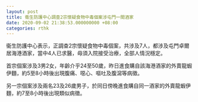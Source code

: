 ```yaml
---
layout: post
title: 衞生防護中心調查2宗懷疑食物中毒個案涉屯門一間酒家
date: 2020-09-02 21:38:53.000000000 +08:00
categories: rthk
---
```


衞生防護中心表示，正調查2宗懷疑食物中毒個案，共涉及7人，都涉及屯門卓爾居海港酒家，當中4人已求醫，毋須入院接受治療，全部人情況穩定。

首宗個案涉及3男2女，年齡介乎24至50歲，昨日進食購自該海港酒家的外賣龍蝦伊麵，約5至8小時後出現腹痛、噁心、嘔吐及腹瀉等病徵。

另一宗個案涉及兩名23及26歲男子，於同日傍晚進食購自同一酒家的外賣龍蝦伊麵，約7至8小時後出現類似病徵。
